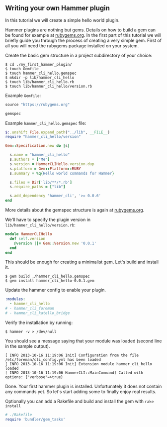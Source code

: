 Writing your own Hammer plugin
------------------------------

In this tutorial we will create a simple hello world plugin.

Hammer plugins are nothing but gems. Details on how to build a gem can be found for example at [rubygems.org](http://guides.rubygems.org/make-your-own-gem/).
In the first part of this tutorial we will briefly guide you through the process of creating a very simple gem. First of all you will need the rubygems package installed on your system.

Create the basic gem structure in a project subdirectory of your choice:
```
$ cd ./my_first_hammer_plugin/
$ touch Gemfile
$ touch hammer_cli_hello.gemspec
$ mkdir -p lib/hammer_cli_hello
$ touch lib/hammer_cli_hello.rb
$ touch lib/hammer_cli_hello/version.rb
```

Example `Gemfile`:
```ruby
source "https://rubygems.org"

gemspec
```

Example `hammer_cli_hello.gemspec` file:
```ruby
$:.unshift File.expand_path("../lib", __FILE__)
require "hammer_cli_hello/version"

Gem::Specification.new do |s|

  s.name = "hammer_cli_hello"
  s.authors = ["Me"]
  s.version = HammerCLIHello.version.dup
  s.platform = Gem::Platform::RUBY
  s.summary = %q{Hello world commands for Hammer}

  s.files = Dir['lib/**/*.rb']
  s.require_paths = ["lib"]

  s.add_dependency 'hammer_cli', '>= 0.0.6'
end
```
More details about the gemspec structure is again at [rubygems.org](http://guides.rubygems.org/specification-reference/).

We'll have to specify the plugin version in `lib/hammer_cli_hello/version.rb`:
```ruby
module HammerCLIHello
  def self.version
    @version ||= Gem::Version.new '0.0.1'
  end
end
```

This should be enough for creating a minimalist gem. Let's build and install it.
```
$ gem build ./hammer_cli_hello.gemspec
$ gem install hammer_cli_hello-0.0.1.gem
```

Update the hammer config to enable your plugin.
```yaml
:modules:
  - hammer_cli_hello
# - hammer_cli_foreman
# - hammer_cli_katello_bridge
```


Verify the installation by running:
```
$ hammer -v > /dev/null
```

You should see a message saying that your module was loaded (second line in the sample output).
```
[ INFO 2013-10-16 11:19:06 Init] Configuration from the file /etc/foreman/cli_config.yml has been loaded
[ INFO 2013-10-16 11:19:06 Init] Extension module hammer_cli_hello loaded
[ INFO 2013-10-16 11:19:06 HammerCLI::MainCommand] Called with options: {"verbose"=>true}
```

Done. Your first hammer plugin is installed. Unfortunately it does not contain any commands yet. So let's start adding some to finally enjoy real results.

Optionally you can add a Rakefile and build and install the gem with `rake install`
```ruby
# ./Rakefile
require 'bundler/gem_tasks'
```

